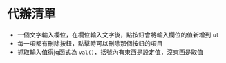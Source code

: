# 代辦清單
- 一個文字輸入欄位，在欄位輸入文字後，點按鈕會將輸入欄位的值新增到 `ul`
- 每一項都有刪除按鈕，點擊時可以刪除那個按鈕的項目
- 抓取輸入值得jq函式為 `val()`，括號內有東西是設定值，沒東西是取值